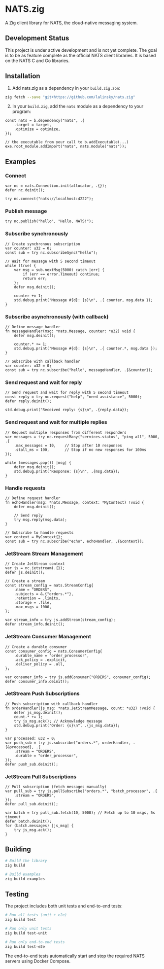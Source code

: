 # NATS.zig

A Zig client library for NATS, the cloud-native messaging system.

## Development Status

This project is under active development and is not yet complete. The goal is to be as feature complete as the official NATS client libraries. It is based on the NATS C and Go libraries.

## Installation

1) Add nats.zig as a dependency in your `build.zig.zon`:

```bash
zig fetch --save "git+https://github.com/lalinsky/nats.zig"
```

2) In your `build.zig`, add the `nats` module as a dependency to your program:

```zig
const nats = b.dependency("nats", .{
    .target = target,
    .optimize = optimize,
});

// the executable from your call to b.addExecutable(...)
exe.root_module.addImport("nats", nats.module("nats"));
```

## Examples

### Connect

```zig
var nc = nats.Connection.init(allocator, .{});
defer nc.deinit();

try nc.connect("nats://localhost:4222");
```

### Publish message

```zig
try nc.publish("hello", "Hello, NATS!");
```

### Subscribe synchronously

```zig
// Create synchronous subscription
var counter: u32 = 0;
const sub = try nc.subscribeSync("hello");

// Wait for message with 5 second timeout
while (true) {
    var msg = sub.nextMsg(5000) catch |err| {
        if (err == error.Timeout) continue;
        return err;
    };
    defer msg.deinit();

    counter += 1;
    std.debug.print("Message #{d}: {s}\n", .{ counter, msg.data });
}
```

### Subscribe asynchronously (with callback)

```zig
// Define message handler
fn messageHandler(msg: *nats.Message, counter: *u32) void {
    defer msg.deinit();

    counter.* += 1;
    std.debug.print("Message #{d}: {s}\n", .{ counter.*, msg.data });
}

// Subscribe with callback handler
var counter: u32 = 0;
const sub = try nc.subscribe("hello", messageHandler, .{&counter});
```

### Send request and wait for reply

```zig
// Send request and wait for reply with 5 second timeout
const reply = try nc.request("help", "need assistance", 5000);
defer reply.deinit();

std.debug.print("Received reply: {s}\n", .{reply.data});
```

### Send request and wait for multiple replies

```zig
// Request multiple responses from different responders
var messages = try nc.requestMany("services.status", "ping all", 5000, .{
    .max_messages = 10,    // Stop after 10 responses
    .stall_ms = 100,       // Stop if no new responses for 100ms
});

while (messages.pop()) |msg| {
    defer msg.deinit();
    std.debug.print("Response: {s}\n", .{msg.data});
}
```

### Handle requests

```zig
// Define request handler
fn echoHandler(msg: *nats.Message, context: *MyContext) !void {
    defer msg.deinit();
    
    // Send reply
    try msg.reply(msg.data);
}

// Subscribe to handle requests
var context = MyContext{};
const sub = try nc.subscribe("echo", echoHandler, .{&context});
```

### JetStream Stream Management

```zig
// Create JetStream context
var js = nc.jetstream(.{});
defer js.deinit();

// Create a stream
const stream_config = nats.StreamConfig{
    .name = "ORDERS",
    .subjects = &.{"orders.*"},
    .retention = .limits,
    .storage = .file,
    .max_msgs = 1000,
};

var stream_info = try js.addStream(stream_config);
defer stream_info.deinit();
```

### JetStream Consumer Management

```zig
// Create a durable consumer
const consumer_config = nats.ConsumerConfig{
    .durable_name = "order_processor", 
    .ack_policy = .explicit,
    .deliver_policy = .all,
};

var consumer_info = try js.addConsumer("ORDERS", consumer_config);
defer consumer_info.deinit();
```

### JetStream Push Subscriptions

```zig
// Push subscription with callback handler
fn orderHandler(js_msg: *nats.JetStreamMessage, count: *u32) !void {
    defer js_msg.deinit();
    count.* += 1;
    try js_msg.ack(); // Acknowledge message
    std.debug.print("Order: {s}\n", .{js_msg.data});
}

var processed: u32 = 0;
var push_sub = try js.subscribe("orders.*", orderHandler, .{&processed}, .{
    .stream = "ORDERS",
    .durable = "order_processor",
});
defer push_sub.deinit();
```

### JetStream Pull Subscriptions

```zig
// Pull subscription (fetch messages manually)
var pull_sub = try js.pullSubscribe("orders.*", "batch_processor", .{
    .stream = "ORDERS",
});
defer pull_sub.deinit();

var batch = try pull_sub.fetch(10, 5000); // Fetch up to 10 msgs, 5s timeout
defer batch.deinit();
for (batch.messages) |js_msg| {
    try js_msg.ack();
}
```

## Building

```bash
# Build the library
zig build

# Build examples
zig build examples
```

## Testing

The project includes both unit tests and end-to-end tests:

```bash
# Run all tests (unit + e2e)
zig build test

# Run only unit tests
zig build test-unit

# Run only end-to-end tests
zig build test-e2e
```

The end-to-end tests automatically start and stop the required NATS servers using Docker Compose.
